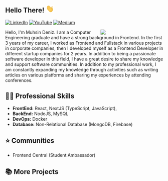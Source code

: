 <h2> Hello There! <img src="https://raw.githubusercontent.com/ABSphreak/ABSphreak/master/gifs/Hi.gif" height="25px"></h2>

[ ![LinkedIn](https://img.shields.io/badge/LinkedIn-4682B4?style=for-the-badge&logo=linkedin&logoColor=white)]([https://www.linkedin.com/in/muhammed-furkan-gulsen](https://www.linkedin.com/in/muhsiindeniiz/)) [![YouTube](https://img.shields.io/badge/YouTube-B22222?style=for-the-badge&logo=youtube&logoColor=white)]([https://www.youtube.com/c/FurkanGulsen](https://www.youtube.com/@muhsindeniz)) [![Medium](https://img.shields.io/badge/Medium-555555?style=for-the-badge&logo=medium&logoColor=white)]([https://medium.com/@furkangulsen](https://medium.com/@muhsindeniz))

<img align="right" src="https://camo.githubusercontent.com/97d0c0c4209208d8ec9573c7e213e05872a9f59b703868647b559b77af601cc6/68747470733a2f2f692e70696e696d672e636f6d2f6f726967696e616c732f65382f66342f35332f65386634353334363961336563393765636433353464663436356437333931332e676966" width='200'/> 

Hello, I'm Muhsin Deniz. I am a Computer Engineering graduate and have a strong background in Frontend. In the first 3 years of my career, I worked as Frontend and Fullstack in various projects in corporate companies, then I developed myself as a Frontend Developer in different startup companies for 2 years. In addition to being a passionate software developer in this field, I have a great desire to share my knowledge and support software communities. In addition to my professional work, I am constantly expanding my knowledge through activities such as writing articles on various platforms and sharing my experiences by attending conferences.

## 👨‍💻 Professional Skills

-  **FrontEnd:**  React, NextJS (TypeScript, JavaScript),
-  **BackEnd:**  NodeJS, MySQL
-  **DevOps:**  Docker
-  **Database:** Non-Relational Database (MongoDB, Firebase)

## ⭐️ Communities 

- Frontend Central (Student Ambassador)


## 📚 More Projects
